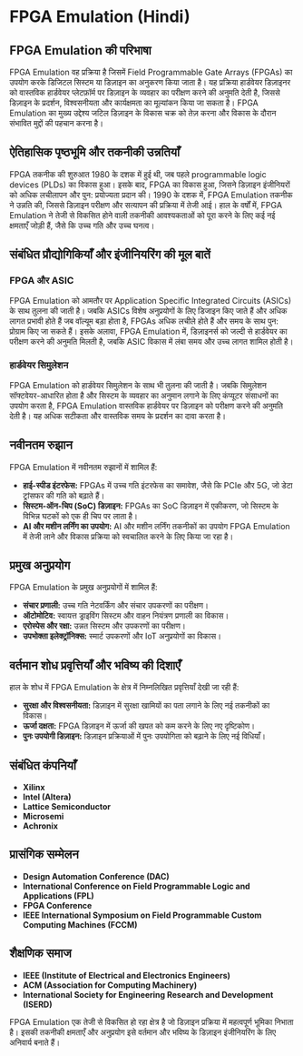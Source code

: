 # FPGA Emulation (Hindi)

## FPGA Emulation की परिभाषा
FPGA Emulation वह प्रक्रिया है जिसमें Field Programmable Gate Arrays (FPGAs) का उपयोग करके डिजिटल सिस्टम या डिज़ाइन का अनुकरण किया जाता है। यह प्रक्रिया हार्डवेयर डिज़ाइनर को वास्तविक हार्डवेयर प्लेटफ़ॉर्म पर डिज़ाइन के व्यवहार का परीक्षण करने की अनुमति देती है, जिससे डिज़ाइन के प्रदर्शन, विश्वसनीयता और कार्यक्षमता का मूल्यांकन किया जा सकता है। FPGA Emulation का मुख्य उद्देश्य जटिल डिज़ाइन के विकास चक्र को तेज़ करना और विकास के दौरान संभावित मुद्दों की पहचान करना है।

## ऐतिहासिक पृष्ठभूमि और तकनीकी उन्नतियाँ
FPGA तकनीक की शुरुआत 1980 के दशक में हुई थी, जब पहले programmable logic devices (PLDs) का विकास हुआ। इसके बाद, FPGA का विकास हुआ, जिसने डिज़ाइन इंजीनियरों को अधिक लचीलापन और पुन: प्रयोज्यता प्रदान की। 1990 के दशक में, FPGA Emulation तकनीक ने उन्नति की, जिससे डिज़ाइन परीक्षण और सत्यापन की प्रक्रिया में तेजी आई। हाल के वर्षों में, FPGA Emulation ने तेजी से विकसित होने वाली तकनीकी आवश्यकताओं को पूरा करने के लिए कई नई क्षमताएँ जोड़ी हैं, जैसे कि उच्च गति और उच्च घनत्व।

## संबंधित प्रौद्योगिकियाँ और इंजीनियरिंग की मूल बातें

### FPGA और ASIC
FPGA Emulation को आमतौर पर Application Specific Integrated Circuits (ASICs) के साथ तुलना की जाती है। जबकि ASICs विशेष अनुप्रयोगों के लिए डिजाइन किए जाते हैं और अधिक लागत प्रभावी होते हैं जब वॉल्यूम बड़ा होता है, FPGAs अधिक लचीले होते हैं और समय के साथ पुन: प्रोग्राम किए जा सकते हैं। इसके अलावा, FPGA Emulation में, डिज़ाइनर्स को जल्दी से हार्डवेयर का परीक्षण करने की अनुमति मिलती है, जबकि ASIC विकास में लंबा समय और उच्च लागत शामिल होती है।

### हार्डवेयर सिमुलेशन
FPGA Emulation को हार्डवेयर सिमुलेशन के साथ भी तुलना की जाती है। जबकि सिमुलेशन सॉफ्टवेयर-आधारित होता है और सिस्टम के व्यवहार का अनुमान लगाने के लिए कंप्यूटर संसाधनों का उपयोग करता है, FPGA Emulation वास्तविक हार्डवेयर पर डिज़ाइन को परीक्षण करने की अनुमति देती है। यह अधिक सटीकता और वास्तविक समय के प्रदर्शन का दावा करता है।

## नवीनतम रुझान
FPGA Emulation में नवीनतम रुझानों में शामिल हैं:
- **हाई-स्पीड इंटरफेस:** FPGAs में उच्च गति इंटरफेस का समावेश, जैसे कि PCIe और 5G, जो डेटा ट्रांसफर की गति को बढ़ाते हैं।
- **सिस्टम-ऑन-चिप (SoC) डिज़ाइन:** FPGAs का SoC डिज़ाइन में एकीकरण, जो सिस्टम के विभिन्न घटकों को एक ही चिप पर लाता है।
- **AI और मशीन लर्निंग का उपयोग:** AI और मशीन लर्निंग तकनीकों का उपयोग FPGA Emulation में तेजी लाने और विकास प्रक्रिया को स्वचालित करने के लिए किया जा रहा है।

## प्रमुख अनुप्रयोग
FPGA Emulation के प्रमुख अनुप्रयोगों में शामिल हैं:
- **संचार प्रणाली:** उच्च गति नेटवर्किंग और संचार उपकरणों का परीक्षण।
- **ऑटोमोटिव:** स्वायत्त ड्राइविंग सिस्टम और वाहन नियंत्रण प्रणाली का विकास।
- **एरोस्पेस और रक्षा:** उन्नत सिस्टम और उपकरणों का परीक्षण।
- **उपभोक्ता इलेक्ट्रॉनिक्स:** स्मार्ट उपकरणों और IoT अनुप्रयोगों का विकास।

## वर्तमान शोध प्रवृत्तियाँ और भविष्य की दिशाएँ
हाल के शोध में FPGA Emulation के क्षेत्र में निम्नलिखित प्रवृत्तियाँ देखी जा रही हैं:
- **सुरक्षा और विश्वसनीयता:** डिज़ाइन में सुरक्षा खामियों का पता लगाने के लिए नई तकनीकों का विकास।
- **ऊर्जा दक्षता:** FPGA डिज़ाइन में ऊर्जा की खपत को कम करने के लिए नए दृष्टिकोण।
- **पुनः उपयोगी डिज़ाइन:** डिज़ाइन प्रक्रियाओं में पुनः उपयोगिता को बढ़ाने के लिए नई विधियाँ।

## संबंधित कंपनियाँ
- **Xilinx**
- **Intel (Altera)**
- **Lattice Semiconductor**
- **Microsemi**
- **Achronix**

## प्रासंगिक सम्मेलन
- **Design Automation Conference (DAC)**
- **International Conference on Field Programmable Logic and Applications (FPL)**
- **FPGA Conference**
- **IEEE International Symposium on Field Programmable Custom Computing Machines (FCCM)**

## शैक्षणिक समाज
- **IEEE (Institute of Electrical and Electronics Engineers)**
- **ACM (Association for Computing Machinery)**
- **International Society for Engineering Research and Development (ISERD)**

FPGA Emulation एक तेजी से विकसित हो रहा क्षेत्र है जो डिज़ाइन प्रक्रिया में महत्वपूर्ण भूमिका निभाता है। इसकी तकनीकी क्षमताएँ और अनुप्रयोग इसे वर्तमान और भविष्य के डिज़ाइन इंजीनियरिंग के लिए अनिवार्य बनाते हैं।